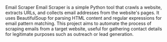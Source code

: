 
Email Scraper
Email Scraper is a simple Python tool that crawls a website, extracts URLs, and collects email addresses from the website's pages. It uses BeautifulSoup for parsing HTML content and regular expressions for email pattern matching. This project aims to automate the process of scraping emails from a target website, useful for gathering contact details for legitimate purposes such as outreach or lead generation.
